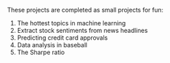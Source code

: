 These projects are completed as small projects for fun:
1. The hottest topics in machine learning
2. Extract stock sentiments from news headlines
3. Predicting credit card approvals
4. Data analysis in baseball
5. The Sharpe ratio
